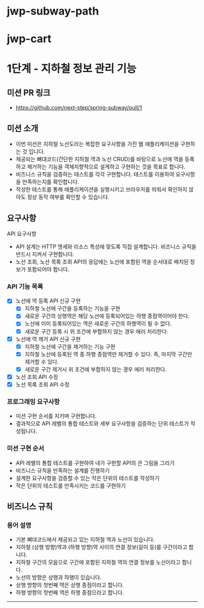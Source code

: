 # jwp-subway-path

# jwp-cart

# 1단계 - 지하철 정보 관리 기능

## 미션 PR 링크

* https://github.com/next-step/spring-subway/pull/1

## 미션 소개

- 이번 미션은 지하철 노선도라는 복잡한 요구사항을 가진 웹 애플리케이션을 구현하는 것 입니다.
- 제공되는 뼈대코드(간단한 지하철 역과 노선 CRUD)를 바탕으로 노선에 역을 등록하고 제거하는 기능을 객체지향적으로 설계하고 구현하는 것을 목표로 합니다.
- 비즈니스 규칙을 검증하는 테스트를 각각 구현합니다. 테스트를 이용하여 요구사항을 만족하는지를 확인합니다.
- 작성한 테스트를 통해 애플리케이션을 실행시키고 브라우저를 띄워서 확인하지 않아도 정상 동작 여부를 확인할 수 있습니다.

## 요구사항

API 요구사항

- API 설계는 HTTP 명세와 리소스 특성에 맞도록 직접 설계합니다. 비즈니스 규칙을 반드시 지켜서 구현합니다.
- 노선 조회, 노선 목록 조회 API의 응답에는 노선에 포함된 역을 순서대로 배치된 정보가 포함되어야 합니다.

### API 기능 목록

- [x] 노선에 역 등록 API 신규 구현
    - [x] 지하철 노선에 구간을 등록하는 기능을 구현
    - [x] 새로운 구간의 상행역은 해당 노선에 등록되어있는 하행 종점역이어야 한다.
    - [x] 노선에 이미 등록되어있는 역은 새로운 구간의 하행역이 될 수 없다.
    - [x] 새로운 구간 등록 시 위 조건에 부합하지 않는 경우 에러 처리한다.
- [x] 노선에 역 제거 API 신규 구현
    - [x] 지하철 노선에 구간을 제거하는 기능 구현
    - [x] 지하철 노선에 등록된 역 중 하행 종점역만 제거할 수 있다. 즉, 마지막 구간만 제거할 수 있다.
    - [x] 새로운 구간 제거시 위 조건에 부합하지 않는 경우 에러 처리한다.
- [x] 노선 조회 API 수정
- [x] 노선 목록 조회 API 수정

### 프로그래밍 요구사항

- 미션 구현 순서를 지키며 구현합니다.
- 결과적으로 API 레벨의 통합 테스트와 세부 요구사항을 검증하는 단위 테스트가 작성됩니다.

### 미션 구현 순서

- API 레벨의 통합 테스트를 구현하여 내가 구현할 API의 큰 그림을 그리기
- 비즈니스 규칙을 만족하는 설계를 진행하기
- 설계한 요구사항을 검증할 수 있는 작은 단위의 테스트를 작성하기
- 작은 단위의 테스트를 만족시키는 코드를 구현하기

## 비즈니스 규칙

### 용어 설명

- 기본 뼈대코드에서 제공되고 있는 지하철 역과 노선이 있습니다.
- 지하철 (상행 방향)역과 (하행 방향)역 사이의 연결 정보(길이 등)를 구간이라고 합니다.
- 지하철 구간의 모음으로 구간에 포함된 지하철 역의 연결 정보를 노선이라고 합니다.
- 노선의 방향은 상행과 하행이 있습니다.
- 상행 방향의 첫번째 역은 상행 종점이라고 합니다.
- 하행 방향의 첫번째 역은 하행 종점으라고 합니다.

---
